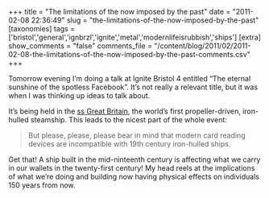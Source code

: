 +++
title = "The limitations of the now imposed by the past"
date = "2011-02-08 22:36:49"
slug = "the-limitations-of-the-now-imposed-by-the-past"
[taxonomies]
tags = ['bristol','general','ignbrzl','ignite','metal','modernlifeisrubbish','ships']
[extra]
show_comments = "false"
comments_file = "/content/blog/2011/02/2011-02-08-the-limitations-of-the-now-imposed-by-the-past-comments.csv"
+++

Tomorrow evening I’m doing a talk at Ignite Bristol 4 entitled “The eternal sunshine of the spotless Facebook”. It’s not really a relevant title, but it was when I was thinking up ideas to talk about.

It’s being held in the [ss Great Britain](http://en.wikipedia.org/wiki/Ss_great_britain), the world’s first propeller-driven, iron-hulled steamship. This leads to the nicest part of the whole event:

> But please, please, please bear in mind that modern card reading devices are incompatible with 19th century iron-hulled ships.

Get that! A ship built in the mid-ninteenth century is affecting what we carry in our wallets in the twenty-first century! My head reels at the implications of what we’re doing and building now having physical effects on individuals 150 years from now.
